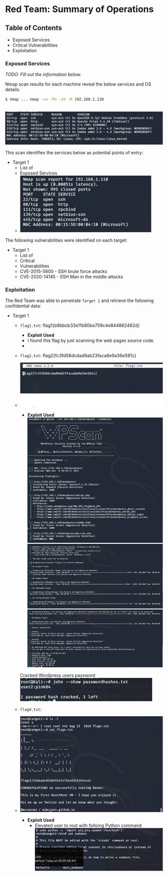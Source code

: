 # Red Team: Summary of Operations

## Table of Contents
- Exposed Services
- Critical Vulnerabilities
- Exploitation

### Exposed Services
_TODO: Fill out the information below._

Nmap scan results for each machine reveal the below services and OS details:

```bash
$ nmap ... nmap -vv -Pn -sV -R 192.168.1.110
  
```
 ![image](./images/target1_nmap_results.png)

This scan identifies the services below as potential points of entry:
- Target 1
  - List of
  - Exposed Services
  -  ![image](./images/nmap_target_1.png)


The following vulnerabilities were identified on each target:
- Target 1
  - List of
  - Critical
  - Vulnerabilities
  - CVE-2015-5600 - SSH brute force attacks
  - CVE-2020-14145 - SSH Man in the middle attacks


### Exploitation
The Red Team was able to penetrate `Target 1` and retrieve the following confidential data:
- Target 1
  - `flag1.txt`: flag1{b9bbcb33e11b80be759c4e844862482d}
    - **Exploit Used**
    - I found this flag by just scanning the web pages source code.
    - 
  - `flag2.txt`: flag2{fc3fd58dcdad9ab23faca6e9a36e581c}
  - ![image](./images/flag2.png)
    - **Exploit Used**
    ![image](./images/wpscan-1.png)
    ![image](./images/wpscan-2.png)
    ![image](./images/wpscan-3.png)

    Cracked Wordpress users password
    ![image](./images/cracked_wp_user_password.png)


  - `flag4.txt`:  
  - ![image](./images/flag4.png)
    - **Exploit Used**
      - Elevated user to root with folloing Python command
     ![image](./images/python_root_shell.png)